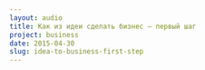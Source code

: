 ```yaml
---
layout: audio
title: Как из идеи сделать бизнес — первый шаг
project: business
date: 2015-04-30
slug: idea-to-business-first-step
---
```


